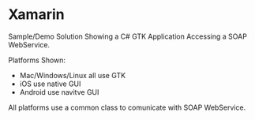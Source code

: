 Xamarin
=================

Sample/Demo Solution Showing a C# GTK Application Accessing a SOAP WebService. 

Platforms Shown:
* Mac/Windows/Linux all use GTK 
* iOS use native GUI
* Android use navitve GUI


All platforms use a common class to comunicate with SOAP WebService.
